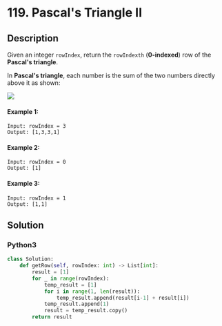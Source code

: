 # 119. Pascal's Triangle II

## Description
Given an integer `rowIndex`, return the `rowIndexth` (**0-indexed**) row of the **Pascal's triangle**.

In **Pascal's triangle**, each number is the sum of the two numbers directly above it as shown:

![](https://upload.wikimedia.org/wikipedia/commons/0/0d/PascalTriangleAnimated2.gif)

#### Example 1:
```
Input: rowIndex = 3
Output: [1,3,3,1]
```
#### Example 2:
```
Input: rowIndex = 0
Output: [1]
```
#### Example 3:
```
Input: rowIndex = 1
Output: [1,1]
```


## Solution

### Python3
```python
class Solution:
    def getRow(self, rowIndex: int) -> List[int]:
        result = [1]
        for _ in range(rowIndex):
            temp_result = [1]
            for i in range(1, len(result)):
                temp_result.append(result[i-1] + result[i])
            temp_result.append(1)
            result = temp_result.copy()
        return result
```